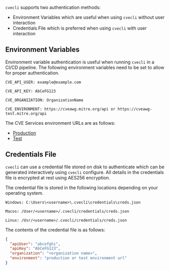 `cvecli` supports two authentication methods:

- Environment Variables which are useful when using `cvecli` without user interaction
- Credentials File which is preferred when using `cvecli` with user interaction

## Environment Variables

Environment variable authentication is useful when running `cvecli` in a CI/CD pipeline. 
The following environment variables need to be set to allow for proper authentication.

```
CVE_API_USER: example@example.com

CVE_API_KEY: AbCeFG123

CVE_ORGANIZATION: OrganizationName

CVE_ENVIRONMENT: https://cveawg.mitre.org/api or https://cveawg-test.mitre.org/api
```
The CVE Services environment URLs are as follows:

- [Production](https://cveawg.mitre.org/api)
- [Test](https://cveawg-test.mitre.org/api)

## Credentials File

`cvecli` can use a credential file stored on disk to authenticate which can be generated interactively using `cvecli` configure. 
All details in the credentials file is encrypted at rest using AES256 encryption.

The credential file is stored in the following locations depending on your operating system.

```
Windows: C:\Users\<username>\.cvecli\credentials\creds.json

Macos: /User/<username>/.cvecli/credentials/creds.json

Linux: /Usr/<username>/.cvecli/credentials/creds.json
```

The contents of the credential file is as follows:

```json
{
  "apiUser": "abcefghi",
  "apiKey": "AbCeFG123",
  "organization": "<organization name>",
  "environment": "production or test environment url"
}
```
